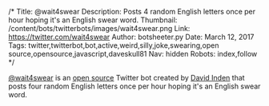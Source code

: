 /*
Title: @wait4swear
Description: Posts 4 random English letters once per hour hoping it's an English swear word.
Thumbnail: /content/bots/twitterbots/images/wait4swear.png
Link: https://twitter.com/wait4swear
Author: botsheeter.py
Date: March 12, 2017
Tags: twitter,twitterbot,bot,active,weird,silly,joke,swearing,open source,opensource,javascript,daveskull81
Nav: hidden
Robots: index,follow
*/

[@wait4swear](https://twitter.com/wait4swear) is an [open source](https://github.com/daveskull81/wait4swear-twitter-bot) Twitter bot created by [David Inden](https://twitter.com/daveskull81) that posts four random English letters once per hour hoping it's an English swear word.
